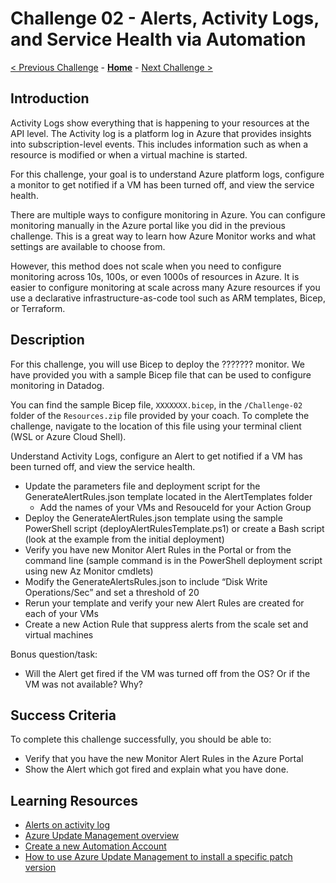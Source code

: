 # Challenge 02 - Alerts, Activity Logs, and Service Health via Automation

[< Previous Challenge](./Challenge-01.md) - **[Home](../README.md)** - [Next Challenge >](./Challenge-03.md)

## Introduction

Activity Logs show everything that is happening to your resources at the API level. The Activity log is a platform log in Azure that provides insights into subscription-level events. This includes information such as when a resource is modified or when a virtual machine is started.

For this challenge, your goal is to understand Azure platform logs, configure a monitor to get notified if a VM has been turned off, and view the service health.

There are multiple ways to configure monitoring in Azure.  You can configure monitoring manually in the Azure portal like you did in the previous challenge.  This is a great way to learn how Azure Monitor works and what settings are available to choose from. 

However, this method does not scale when you need to configure monitoring across 10s, 100s, or even 1000s of resources in Azure. It is easier to configure monitoring at scale across many Azure resources if you use a declarative infrastructure-as-code tool such as ARM templates, Bicep, or Terraform.

## Description

For this challenge, you will use Bicep to deploy the ??????? monitor. We have provided you with a sample Bicep file that can be used to configure monitoring in Datadog. 

You can find the sample Bicep file, `XXXXXXX.bicep`, in the `/Challenge-02` folder of the `Resources.zip` file provided by your coach. To complete the challenge, navigate to the location of this file using your terminal client (WSL or Azure Cloud Shell).


Understand Activity Logs, configure an Alert to get notified if a VM has been turned off, and view the service health.

- Update the parameters file and deployment script for the GenerateAlertRules.json template located in the AlertTemplates folder
    - Add the names of your VMs and ResouceId for your Action Group
- Deploy the GenerateAlertRules.json template using the sample PowerShell script (deployAlertRulesTemplate.ps1) or create a Bash script (look at the example from the initial deployment)
- Verify you have new Monitor Alert Rules in the Portal or from the command line (sample command is in the PowerShell deployment script using new Az Monitor cmdlets)
- Modify the GenerateAlertsRules.json to include “Disk Write Operations/Sec” and set a threshold of 20
- Rerun your template and verify your new Alert Rules are created for each of your VMs
- Create a new Action Rule that suppress alerts from the scale set and virtual machines

Bonus question/task:
- Will the Alert get fired if the VM was turned off from the OS? Or if the VM was not available? Why?

## Success Criteria

To complete this challenge successfully, you should be able to:
- Verify that you have the new Monitor Alert Rules in the Azure Portal
- Show the Alert which got fired and explain what you have done.

## Learning Resources

- [Alerts on activity log](https://docs.microsoft.com/en-us/azure/azure-monitor/alerts/activity-log-alerts)
- [Azure Update Management overview](https://docs.microsoft.com/en-us/azure/automation/update-management/overview)
- [Create a new Automation Account](https://docs.microsoft.com/en-us/azure/automation/automation-quickstart-create-account)
- [How to use Azure Update Management to install a specific patch version](https://www.linkedin.com/pulse/how-use-azure-update-management-install-specific-patch-mohamed-ghaleb/)